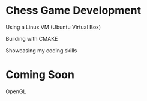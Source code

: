 # Chess Game Development
Using a Linux VM (Ubuntu Virtual Box)

Building with CMAKE

Showcasing my coding skills

# Coming Soon
OpenGL
